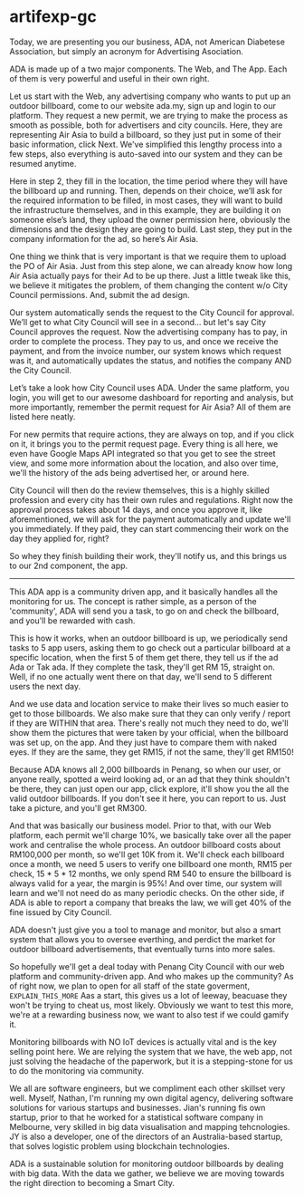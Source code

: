 # artifexp-gc

Today, we are presenting you our business, ADA, not American Diabetese Association, but simply an acronym for Advertising Asociation.

ADA is made up of a two major components. The Web, and The App. Each of them is very powerful and useful in their own right.

Let us start with the Web, any advertising company who wants to put up an outdoor billboard, come to our website ada.my, sign up and login to our platform.
They request a new permit, we are trying to make the process as smooth as possible, both for advertisers and city councils. Here, they are representing Air Asia to build a billboard, so they just put in some of their basic information, click Next. 
We've simplified this lengthy process into a few steps, also everything is auto-saved into our system and they can be resumed anytime. 

Here in step 2, they fill in the location, the time period where they will have the billboard up and running.
Then, depends on their choice, we’ll ask for the required information to be filled, in most cases, they will want to build the infrastructure themselves, and in this example, they are building it on someone else’s land, they upload the owner permission here, obviously the dimensions and the design they are going to build.
Last step, they put in the company information for the ad, so here’s Air Asia. 

One thing we think that is very important is that we require them to upload the PO of Air Asia. 
Just from this step alone, we can already know how long Air Asia actually pays for their Ad to be up there. 
Just a little tweak like this, we believe it mitigates the problem, of them changing the content w/o City Council permissions.
And, submit the ad design.

Our system automatically sends the request to the City Council for approval.
We’ll get to what City Council will see in a second... but let's say City Council approves the request. 
Now the advertising company has to pay, in order to complete the process.
They pay to us, and once we receive the payment, and from the invoice number, our system knows which request was it, and automatically updates the status, and notifies the company AND the City Council.

Let’s take a look how City Council uses ADA. Under the same platform, you login, you will get to our awesome dashboard for reporting and analysis, but more importantly, remember the permit request for Air Asia? All of them are listed here neatly.

For new permits that require actions, they are always on top, and if you click on it, it brings you to the permit request page. 
Every thing is all here, we even have Google Maps API integrated so that you get to see the street view, and some more information about the location, and also over time, we'll the history of the ads being advertised her, or around here.

City Council will then do the review themselves, this is a highly skilled profession and every city has their own rules and regulations. Right now the approval process takes about 14 days, and once you approve it, like aforementioned, we will ask for the payment automatically and update we'll you immediately.
If they paid, they can start commencing their work on the day they applied for, right?

So whey they finish building their work, they'll notify us, and this brings us to our 2nd component, the app.

---

This ADA app is a community driven app, and it basically handles all the monitoring for us. The concept is rather simple, as a person of the 'community', ADA will send you a task, to go on and check the billboard, and you'll be rewarded with cash.

This is how it works, when an outdoor billboard is up, we periodically send tasks to 5 app users, asking them to go check out a particular billboard at a specific location, when the first 5 of them get there, they tell us if the ad Ada or Tak ada. If they complete the task, they'll get RM 15, straight on. 
Well, if no one actually went there on that day, we'll send to 5 different users the next day.

And we use data and location service to make their lives so much easier to get to those billboards. We also make sure that they can only verify / report if they are WITHIN that area.
There's really not much they need to do, we'll show them the pictures that were taken by your official, when the billboard was set up, on the app. And they just have to compare them with naked eyes. If they are the same, they get RM15, if not the same, they'll get RM150!

Because ADA knows all 2,000 billboards in Penang, so when our user, or anyone really, spotted a weird looking ad, or an ad that they think shouldn't be there, they can just open our app, click explore, it'll show you the all the valid outdoor billboards. If you don't see it here, you can report to us. Just take a picture, and you'll get RM300.

And that was basically our business model.
Prior to that, with our Web platform, each permit we'll charge 10%, we basically take over all the paper work and centralise the whole process.
An outdoor billboard costs about RM100,000 per month, so we'll get 10K from it. 
We'll check each billboard once a month, we need 5 users to verify one billboard one month, RM15 per check, 15 * 5 * 12 months, we only spend RM 540 to ensure the billboard is always valid for a year, the margin is 95%! And over time, our system will learn and we'll not need do as many periodic checks.
On the other side, if ADA is able to report a company that breaks the law, we will get 40% of the fine issued by City Council.

ADA doesn't just give you a tool to manage and monitor, but also a smart system that allows you to oversee everthing, and perdict the market for outdoor billboard advertisements, that eventually turns into more sales.

So hopefully we'll get a deal today with Penang City Council with our web platform and community-driven app.
And who makes up the community? As of right now, we plan to open for all staff of the state goverment, `EXPLAIN_THIS_MORE` 
Aas a start, this gives us a lot of leeway, beacuase they won't be trying to cheat us, most likely. 
Obviously we want to test this more, we're at a rewarding business now, we want to also test if we could gamify it.

Monitoring billboards with NO IoT devices is actually vital and is the key selling point here. We are relying the system that we have, the web app, not just solving the headache of the paperwork, but it is a stepping-stone for us to do the monitoring via community.

We all are software engineers, but we compliment each other skillset very well. Myself, Nathan, I'm running my own digital agency, delivering software solutions for various startups and businesses. Jian's running fis own startup, prior to that he worked for a statistical software company in Melbourne, very skilled in big data visualisation and mapping tehcnologies. JY is also a developer, one of the directors of an Australia-based startup, that solves logistic problem using blockchain technologies.

ADA is a sustainable solution for monitoring outdoor billboards by dealing with big data. With the data we gather, we believe we are moving towards the right direction to becoming a Smart City.






